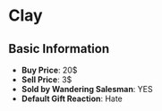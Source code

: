 # Clay

## Basic Information

- **Buy Price**: 20$
- **Sell Price**: 3$
- **Sold by Wandering Salesman**: YES
- **Default Gift Reaction**: Hate